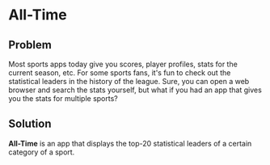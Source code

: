 # All-Time

## Problem
Most sports apps today give you scores, player profiles, stats for the current season, etc. For some sports fans, it's fun to check out the statistical leaders in the history of the league. Sure, you can open a web browser and search the stats yourself, but what if you had an app that gives you the stats for multiple sports?

## Solution
**All-Time** is an app that displays the top-20 statistical leaders of a certain category of a sport.  